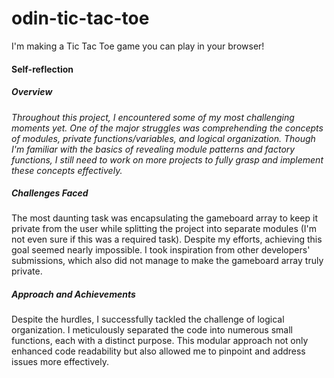 # odin-tic-tac-toe
I'm making a Tic Tac Toe game you can play in your browser!

#### Self-reflection
##### Overview
*Throughout this project, I encountered some of my most challenging moments yet. One of the major struggles was comprehending the concepts of modules, private functions/variables, and logical organization. Though I'm familiar with the basics of revealing module patterns and factory functions, I still need to work on more projects to fully grasp and implement these concepts effectively.*

##### Challenges Faced
The most daunting task was encapsulating the gameboard array to keep it private from the user while splitting the project into separate modules (I'm not even sure if this was a required task). Despite my efforts, achieving this goal seemed nearly impossible. I took inspiration from other developers' submissions, which also did not manage to make the gameboard array truly private.

##### Approach and Achievements
Despite the hurdles, I successfully tackled the challenge of logical organization. I meticulously separated the code into numerous small functions, each with a distinct purpose. This modular approach not only enhanced code readability but also allowed me to pinpoint and address issues more effectively.